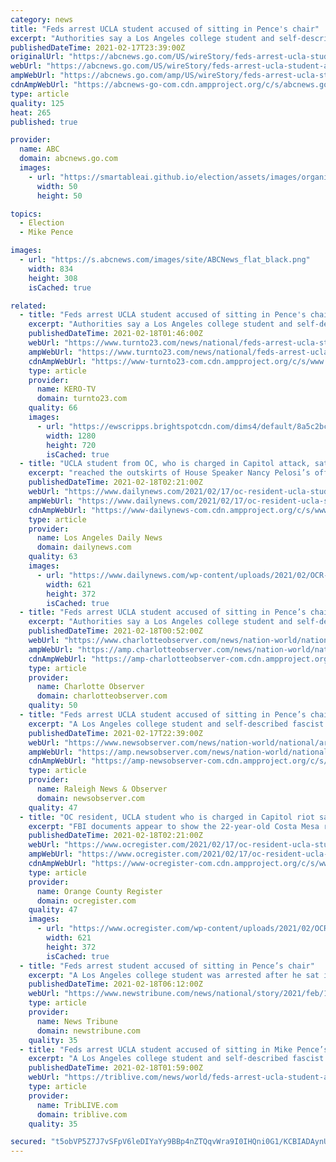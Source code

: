 ```yaml
---
category: news
title: "Feds arrest UCLA student accused of sitting in Pence's chair"
excerpt: "Authorities say a Los Angeles college student and self-described fascist has been arrested after sitting in former Vice President Mike Pence’s chair in the Senate chambers during the insurrection at the U."
publishedDateTime: 2021-02-17T23:39:00Z
originalUrl: "https://abcnews.go.com/US/wireStory/feds-arrest-ucla-student-accused-sitting-pences-chair-75958077"
webUrl: "https://abcnews.go.com/US/wireStory/feds-arrest-ucla-student-accused-sitting-pences-chair-75958077"
ampWebUrl: "https://abcnews.go.com/amp/US/wireStory/feds-arrest-ucla-student-accused-sitting-pences-chair-75958077"
cdnAmpWebUrl: "https://abcnews-go-com.cdn.ampproject.org/c/s/abcnews.go.com/amp/US/wireStory/feds-arrest-ucla-student-accused-sitting-pences-chair-75958077"
type: article
quality: 125
heat: 265
published: true

provider:
  name: ABC
  domain: abcnews.go.com
  images:
    - url: "https://smartableai.github.io/election/assets/images/organizations/abcnews.go.com-50x50.jpg"
      width: 50
      height: 50

topics:
  - Election
  - Mike Pence

images:
  - url: "https://s.abcnews.com/images/site/ABCNews_flat_black.png"
    width: 834
    height: 308
    isCached: true

related:
  - title: "Feds arrest UCLA student accused of sitting in Pence's chair during Capitol insurrection"
    excerpt: "Authorities say a Los Angeles college student and self-described fascist has been arrested after sitting in former Vice President Mike Pence’s chair in the Senate chambers during the insurrection at the U."
    publishedDateTime: 2021-02-18T01:46:00Z
    webUrl: "https://www.turnto23.com/news/national/feds-arrest-ucla-student-accused-of-sitting-in-pences-chair-during-capitol-insurrection"
    ampWebUrl: "https://www.turnto23.com/news/national/feds-arrest-ucla-student-accused-of-sitting-in-pences-chair-during-capitol-insurrection?_amp=true"
    cdnAmpWebUrl: "https://www-turnto23-com.cdn.ampproject.org/c/s/www.turnto23.com/news/national/feds-arrest-ucla-student-accused-of-sitting-in-pences-chair-during-capitol-insurrection?_amp=true"
    type: article
    provider:
      name: KERO-TV
      domain: turnto23.com
    quality: 66
    images:
      - url: "https://ewscripps.brightspotcdn.com/dims4/default/8a5c2bc/2147483647/strip/true/crop/1092x614+0+73/resize/1280x720!/quality/90/?url=https%3A%2F%2Fewscripps.brightspotcdn.com%2F19%2F40%2Ff2994f50462b84fa39423cb0926f%2Fsecor.png"
        width: 1280
        height: 720
        isCached: true
  - title: "UCLA student from OC, who is charged in Capitol attack, sat in Pence’s chair, documents allege"
    excerpt: "reached the outskirts of House Speaker Nancy Pelosi’s office during the vicious Jan. 6 attack and sat for a time in Vice President Mike Pence’s chair in the Senate chambers, according to court documents and reviews of security camera footage."
    publishedDateTime: 2021-02-18T02:21:00Z
    webUrl: "https://www.dailynews.com/2021/02/17/oc-resident-ucla-student-who-is-charged-in-capitol-riot-sat-in-pences-chair-came-close-to-pelosis-office-documents-allege/"
    ampWebUrl: "https://www.dailynews.com/2021/02/17/oc-resident-ucla-student-who-is-charged-in-capitol-riot-sat-in-pences-chair-came-close-to-pelosis-office-documents-allege/amp/"
    cdnAmpWebUrl: "https://www-dailynews-com.cdn.ampproject.org/c/s/www.dailynews.com/2021/02/17/oc-resident-ucla-student-who-is-charged-in-capitol-riot-sat-in-pences-chair-came-close-to-pelosis-office-documents-allege/amp/"
    type: article
    provider:
      name: Los Angeles Daily News
      domain: dailynews.com
    quality: 63
    images:
      - url: "https://www.dailynews.com/wp-content/uploads/2021/02/OCR-L-CMCAPITOL-0217-02-3.jpg?w=621&h=372"
        width: 621
        height: 372
        isCached: true
  - title: "Feds arrest UCLA student accused of sitting in Pence’s chair | Charlotte Observer"
    excerpt: "Authorities say a Los Angeles college student and self-described fascist has been arrested after sitting in former Vice President Mike Pence’s chair in the Senate chambers during the insurrection at the U."
    publishedDateTime: 2021-02-18T00:52:00Z
    webUrl: "https://www.charlotteobserver.com/news/nation-world/national/article249324250.html"
    ampWebUrl: "https://amp.charlotteobserver.com/news/nation-world/national/article249324250.html"
    cdnAmpWebUrl: "https://amp-charlotteobserver-com.cdn.ampproject.org/c/s/amp.charlotteobserver.com/news/nation-world/national/article249324250.html"
    type: article
    provider:
      name: Charlotte Observer
      domain: charlotteobserver.com
    quality: 50
  - title: "Feds arrest UCLA student accused of sitting in Pence’s chair | Raleigh News & Observer"
    excerpt: "A Los Angeles college student and self-described fascist was arrested after he sat in former Vice President Mike Pence's chair in the Senate chambers during the insurrection at the U.S. Capitol, authorities said. Officials say Christian Secor — a 22-year ..."
    publishedDateTime: 2021-02-17T22:39:00Z
    webUrl: "https://www.newsobserver.com/news/nation-world/national/article249324250.html"
    ampWebUrl: "https://amp.newsobserver.com/news/nation-world/national/article249324250.html"
    cdnAmpWebUrl: "https://amp-newsobserver-com.cdn.ampproject.org/c/s/amp.newsobserver.com/news/nation-world/national/article249324250.html"
    type: article
    provider:
      name: Raleigh News & Observer
      domain: newsobserver.com
    quality: 47
  - title: "OC resident, UCLA student who is charged in Capitol riot sat in Pence’s chair, came close to Pelosi’s office, documents allege"
    excerpt: "FBI documents appear to show the 22-year-old Costa Mesa resident carrying a flag as he walks through different areas of the Capitol during the Jan. 6 riot"
    publishedDateTime: 2021-02-18T02:21:00Z
    webUrl: "https://www.ocregister.com/2021/02/17/oc-resident-ucla-student-who-is-charged-in-capitol-riot-sat-in-pences-chair-came-close-to-pelosis-office-documents-allege/"
    ampWebUrl: "https://www.ocregister.com/2021/02/17/oc-resident-ucla-student-who-is-charged-in-capitol-riot-sat-in-pences-chair-came-close-to-pelosis-office-documents-allege/amp/"
    cdnAmpWebUrl: "https://www-ocregister-com.cdn.ampproject.org/c/s/www.ocregister.com/2021/02/17/oc-resident-ucla-student-who-is-charged-in-capitol-riot-sat-in-pences-chair-came-close-to-pelosis-office-documents-allege/amp/"
    type: article
    provider:
      name: Orange County Register
      domain: ocregister.com
    quality: 47
    images:
      - url: "https://www.ocregister.com/wp-content/uploads/2021/02/OCR-L-CMCAPITOL-0217-02-3.jpg?w=621&h=372"
        width: 621
        height: 372
        isCached: true
  - title: "Feds arrest student accused of sitting in Pence’s chair"
    excerpt: "A Los Angeles college student was arrested after he sat in former Vice President Mike Pence’s chair in the Senate chambers during the insurrection at the U."
    publishedDateTime: 2021-02-18T06:12:00Z
    webUrl: "https://www.newstribune.com/news/national/story/2021/feb/18/feds-arrest-student-accused-of-sitting-in-pences-chair/860542/"
    type: article
    provider:
      name: News Tribune
      domain: newstribune.com
    quality: 35
  - title: "Feds arrest UCLA student accused of sitting in Mike Pence’s chair"
    excerpt: "A Los Angeles college student and self-described fascist was arrested after he sat in former Vice President Mike Pence’s chair in the Senate chambers during the insurrection at the U.S. Capitol, authorities said."
    publishedDateTime: 2021-02-18T01:59:00Z
    webUrl: "https://triblive.com/news/world/feds-arrest-ucla-student-accused-of-sitting-in-mike-pences-chair/"
    type: article
    provider:
      name: TribLIVE.com
      domain: triblive.com
    quality: 35

secured: "t5obVP5Z7J7vSFpV6leDIYaYy9BBp4nZTQqvWra9I0IHQni0G1/KCBIADAynUSfbbT5Tw3Pvy6qvQG+V6ZWFy5ub7FrxnVkSb7F3xYBrF0zO8NatAjzwzoIjMzkun3rTs8rKpqMt0eQ52Fd5g9sHT9Hco4RJZ5tW5Dw0ClkymZmCHvjNUXOzFnZkD0yqtVaX6yZTuk4TsWIvk9uGItyZmmCU6urI0KHoQpPtsT8gDLzBn3RvboUdkVGPRpZwRVkZiLuG0l43B+Hiz/glzYvxehMJcYaq+JSeNnUsA0hvl2L9sq2CYSMgCodCTm9GdeQGT78wBlXXaGAvtOKPx0u2BwRQEeEIcINoUUL9O+7nf/g=;awjhw8G3edbN9YLGH3fN/A=="
---
```


